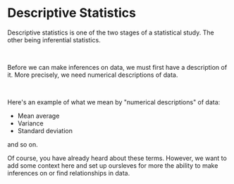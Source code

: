 # Descriptive Statistics

Descriptive statistics is one of the two stages of a statistical study. The other being inferential statistics.

<br/>

Before we can make inferences on data, we must first have a description of it. More precisely, we need numerical descriptions of data. 

<br/>

Here's an example of what we mean by "numerical descriptions" of data:
- Mean average
- Variance
- Standard deviation

and so on. <br/>


Of course, you have already heard about these terms. However, we want to add some context here and set up oursleves for more the ability to make inferences on or find relationships in data.




